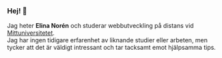 ### Hej! 👋
Jag heter **Elina Norén** och studerar webbutveckling på distans vid [Mittuniversitetet](https://www.miun.se).  
Jag har ingen tidigare erfarenhet av liknande studier eller arbeten, men tycker att det är väldigt intressant och tar tacksamt emot hjälpsamma tips. 
<!--
**elinanoren/elinanoren** is a ✨ _special_ ✨ repository because its `README.md` (this file) appears on your GitHub profile.

Here are some ideas to get you started:

- 🔭 I’m currently working on ...
- 🌱 I’m currently learning ...
- 👯 I’m looking to collaborate on ...
- 🤔 I’m looking for help with ...
- 💬 Ask me about ...
- 📫 How to reach me: ...
- 😄 Pronouns: ...
- ⚡ Fun fact: ...
-->
